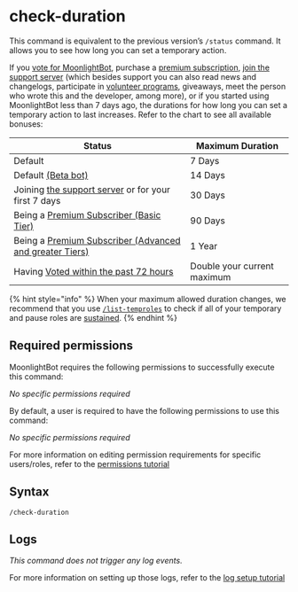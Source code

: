 # check-duration

This command is equivalent to the previous version’s `/status` command. It allows you to see how long you can set a temporary action.

If you [vote for MoonlightBot](../support-our-work/upvote-moonlightbot.md), purchase a [premium subscription](../support-our-work/premium.md), [join the support server](https://discord.com/invite/hNQWVVC) (which besides support you can also read news and changelogs, participate in [volunteer programs](../support-our-work/volunteering.md), giveaways, meet the person who wrote this and the developer, among more), or if you started using MoonlightBot less than 7 days ago, the durations for how long you can set a temporary action to last increases. Refer to the chart to see all available bonuses:

| Status                                                                                          | Maximum Duration            |
| ----------------------------------------------------------------------------------------------- | --------------------------- |
| Default                                                                                         | 7 Days                      |
| Default [(Beta bot)](../support-our-work/beta.md)                                               | 14 Days                     |
| Joining [the support server](https://discord.com/invite/hNQWVVC) or for your first 7 days       | 30 Days                     |
| Being a [Premium Subscriber (Basic Tier)](../support-our-work/premium.md#tiers)                 | 90 Days                     |
| Being a [Premium Subscriber (Advanced and greater Tiers)](../support-our-work/premium.md#tiers) | 1 Year                      |
| Having [Voted within the past 72 hours](../support-our-work/upvote-moonlightbot.md)             | Double your current maximum |

{% hint style="info" %}
When your maximum allowed duration changes, we recommend that you use [`/list-temproles`](../role-management-commands/list-temproles.md) to check if all of your temporary and pause roles are [sustained](../get-started/faqs.md#how-does-the-temprole-sustain-mechanic-work).
{% endhint %}

## Required permissions

MoonlightBot requires the following permissions to successfully execute this command:

_No specific permissions required_

By default, a user is required to have the following permissions to use this command:

_No specific permissions required_

For more information on editing permission requirements for specific users/roles, refer to the [permissions tutorial](../get-started/permission-tutorial.md)

## Syntax

```
/check-duration
```

## Logs

_This command does not trigger any log events._

For more information on setting up those logs, refer to the [log setup tutorial](../#logging)
